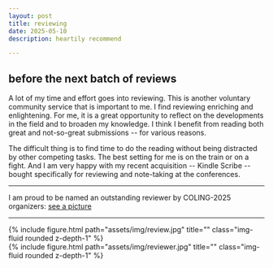 ```yaml
---
layout: post
title: reviewing
date: 2025-05-10 
description: heartily recommend

---
```


<h2 class="title">before the next batch of reviews</h2>

A lot of my time and effort goes into reviewing. This is another voluntary community service that is important to me. 
I find reviewing enriching and enlightening. For me, it is a great opportunity to reflect on the developments in the field 
and to broaden my knowledge. I think I benefit from reading both great and not-so-great submissions -- for various reasons.

The difficult thing is to find time to do the reading without being distracted by other competing tasks. The best setting for me is on the train or on a fight.
And I am very happy with my recent acquisition -- Kindle Scribe -- bought specifically for reviewing and note-taking at the conferences. 

---

I am proud to be named an outstanding reviewer by COLING-2025 organizers: <a href="assets/img/who_is_outstanding_coling2025.jpg" target="blank">see a picture</a>

---

<div class="row justify-content-sm-center">
    <div class="col-sm-4 mt-3 mt-md-0">
        {% include figure.html path="assets/img/review.jpg" title="" class="img-fluid rounded z-depth-1" %}
    </div>
    <div class="col-sm-4 mt-3 mt-md-0">
        {% include figure.html path="assets/img/reviewer.jpg" title="" class="img-fluid rounded z-depth-1" %}
    </div>
</div>
